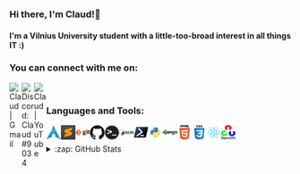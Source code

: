 ### Hi there, I'm Claud!👋
#### I'm a Vilnius University student with a little-too-broad interest in all things IT :)  
### You can connect with me on:

<a href="mailto:klaudijuskung@gmail.com"><img align="left" alt="Claud | Gmail" width="22px" src="https://cdn.jsdelivr.net/npm/simple-icons@3.13.0/icons/gmail.svg"></a>
[<img align="left" alt="Discord: Claud#9034" width="22px" src="https://cdn.jsdelivr.net/npm/simple-icons@3.13.0/icons/discord.svg" />][discord]
[<img align="left" alt="Claud | YouTube" width="22px" src="https://cdn.jsdelivr.net/npm/simple-icons@v3/icons/youtube.svg" />][youtube]

<br />

### Languages and Tools:

<img align="left" alt="Linux" width="26px" src="https://github.com/github/explore/blob/main/topics/archlinux/archlinux.png" />
<img align="left" alt="Sublime Text" width="26px" src="https://github.com/github/explore/blob/main/topics/sublime-text/sublime-text.png" />
<img align="left" alt="Git" width="26px" src="https://raw.githubusercontent.com/github/explore/80688e429a7d4ef2fca1e82350fe8e3517d3494d/topics/git/git.png" />
<img align="left" alt="GitHub" width="26px" src="https://raw.githubusercontent.com/github/explore/78df643247d429f6cc873026c0622819ad797942/topics/github/github.png" />
<img align="left" alt="Terminal" width="26px" src="https://raw.githubusercontent.com/github/explore/80688e429a7d4ef2fca1e82350fe8e3517d3494d/topics/terminal/terminal.png" />
<img align="left" alt="Bash" width="26px" src="https://github.com/github/explore/blob/main/topics/bash/bash.png" />
<img align="left" alt="Powershell" width="26px" src="https://github.com/github/explore/blob/main/topics/powershell/powershell.png" />
<img align="left" alt="Python" width="26px" src="https://github.com/github/explore/blob/main/topics/python/python.png" />
<img align="left" alt="Django" width="26px" src="https://github.com/github/explore/blob/main/topics/django/django.png" />
<img align="left" alt="HTML 5" width="26px" src="https://github.com/github/explore/blob/main/topics/html/html.png" />
<img align="left" alt="CSS" width="26px" src="https://github.com/github/explore/blob/main/topics/css/css.png" />
<img align="left" alt="React" width="26px" src="https://github.com/github/explore/blob/main/topics/react/react.png" />
<img align="left" alt="Open-CV" width="26px" src="https://github.com/github/explore/blob/main/topics/opencv/opencv.png" />  

<br />  
<br />  

<details>
  <summary>:zap: GitHub Stats</summary>
  <img align="left" alt="6ftClaud's GitHub Stats" src="https://github-readme-stats.codestackr.vercel.app/api?username=6ftClaud&show_icons=true&hide_border=true" />
</details>

[discord]: https://discordapp.com/users/813878250375348234
[youtube]: https://www.youtube.com/channel/UCcDVObsx6LNqU4umzXuvTsw